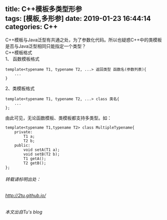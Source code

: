 title: C++模板多类型形参  
tags: [模板,多形参]
date: 2019-01-23 16:44:14
categories: C++  
---
C++模板与Java泛型有共通之处，为了参数化代码。所以也疑惑C++中的类模板是否与Java泛型相同只能指定一个类型？  
C++模板格式  
1、 函数模板格式  
```
template<typename T1, typename T2, ...> 返回类型 函数名(参数列表){
    ...
}
```
2、类模板格式  
```
template<typename T1, typename T2, ...> class 类名{
    ...
};
```  
由此可见，无论函数模板、类模板都支持多类型。如：
```
template<typename T1,typename T2> class MultipleTypename{
    private:
        T1 a;
        T2 b;
    public:
        void setA(T1 a);
        void setB(T2 b);
        T1 getA();
        T2 getB();
};
```

###### 转载请标明出处： 
###### http://2tu.github.io/
###### 本文出自Tu's blog